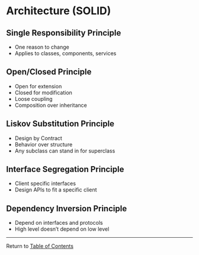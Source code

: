 # Architecture (SOLID)

## Single Responsibility Principle

- One reason to change
- Applies to classes, components, services

## Open/Closed Principle

- Open for extension
- Closed for modification
- Loose coupling
- Composition over inheritance

## Liskov Substitution Principle

- Design by Contract
- Behavior over structure
- Any subclass can stand in for superclass

## Interface Segregation Principle

- Client specific interfaces
- Design APIs to fit a specific client

## Dependency Inversion Principle

- Depend on interfaces and protocols
- High level doesn’t depend on low level

---

Return to [Table of Contents](../TOC.md)
